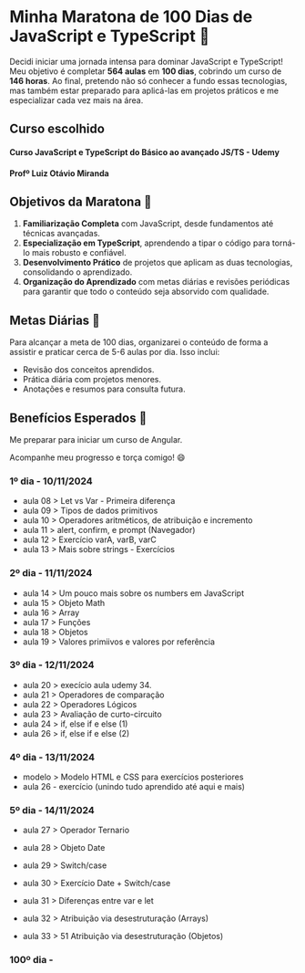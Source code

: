 # Minha Maratona de 100 Dias de JavaScript e TypeScript 🚀

Decidi iniciar uma jornada intensa para dominar JavaScript e TypeScript! Meu objetivo é completar **564 aulas** em **100 dias**, cobrindo um curso de **146 horas**. Ao final, pretendo não só conhecer a fundo essas tecnologias, mas também estar preparado para aplicá-las em projetos práticos e me especializar cada vez mais na área.

## Curso escolhido 

#### Curso JavaScript e TypeScript do Básico ao avançado JS/TS - Udemy
#### Profº Luiz Otávio Miranda

## Objetivos da Maratona 🎯
1. **Familiarização Completa** com JavaScript, desde fundamentos até técnicas avançadas.
2. **Especialização em TypeScript**, aprendendo a tipar o código para torná-lo mais robusto e confiável.
3. **Desenvolvimento Prático** de projetos que aplicam as duas tecnologias, consolidando o aprendizado.
4. **Organização do Aprendizado** com metas diárias e revisões periódicas para garantir que todo o conteúdo seja absorvido com qualidade.

## Metas Diárias 📅
Para alcançar a meta de 100 dias, organizarei o conteúdo de forma a assistir e praticar cerca de 5-6 aulas por dia. Isso inclui:
- Revisão dos conceitos aprendidos.
- Prática diária com projetos menores.
- Anotações e resumos para consulta futura.

## Benefícios Esperados 🌟
Me preparar para iniciar um curso de Angular.

Acompanhe meu progresso e torça comigo! 😄

### 1º dia - 10/11/2024

- aula 08 > Let vs Var - Primeira diferença
- aula 09 > Tipos de dados primitivos 
- aula 10 > Operadores aritméticos, de atribuição e incremento
- aula 11 > alert, confirm, e prompt (Navegador)
- aula 12 > Exercício varA, varB, varC
- aula 13 > Mais sobre strings - Exercícios

### 2º dia - 11/11/2024

- aula 14 > Um pouco mais sobre os numbers em JavaScript
- aula 15 > Objeto Math
- aula 16 > Array
- aula 17 > Funções
- aula 18 > Objetos
- aula 19 > Valores primiivos e valores por referência  

### 3º dia - 12/11/2024

- aula 20 > execício aula udemy 34.
- aula 21 > Operadores de comparação
- aula 22 > Operadores Lógicos
- aula 23 > Avaliação de curto-circuito 
- aula 24 > if, else if e else (1)
- aula 26 > if, else if e else (2)

### 4º dia - 13/11/2024

- modelo > Modelo HTML e CSS para exercícios posteriores
- aula 26 - exercício (unindo tudo aprendido até aqui e mais)

### 5º dia - 14/11/2024

- aula 27 > Operador Ternario
- aula 28 > Objeto Date
- aula 29 > Switch/case
- aula 30 > Exercício Date + Switch/case
- aula 31 > Diferenças entre var e let
- aula 32 > Atribuição via desestruturação (Arrays)

- aula 33 > 51 Atribuição via desestruturação (Objetos)
### 100º dia - 